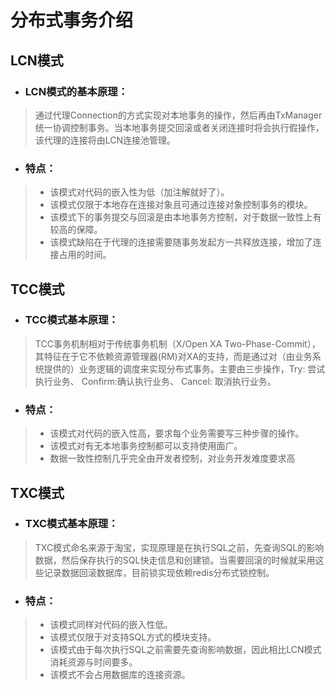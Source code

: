# 分布式事务介绍

## LCN模式

* ### LCN模式的基本原理：

> 通过代理Connection的方式实现对本地事务的操作，然后再由TxManager统一协调控制事务。当本地事务提交回滚或者关闭连接时将会执行假操作，该代理的连接将由LCN连接池管理。

* ### 特点：

> * 该模式对代码的嵌入性为低（加注解就好了）。
> * 该模式仅限于本地存在连接对象且可通过连接对象控制事务的模块。
> * 该模式下的事务提交与回滚是由本地事务方控制，对于数据一致性上有较高的保障。
> * 该模式缺陷在于代理的连接需要随事务发起方一共释放连接，增加了连接占用的时间。

## TCC模式

* ### TCC模式基本原理：

> TCC事务机制相对于传统事务机制（X/Open XA Two-Phase-Commit），其特征在于它不依赖资源管理器(RM)对XA的支持，而是通过对（由业务系统提供的）业务逻辑的调度来实现分布式事务。主要由三步操作，Try: 尝试执行业务、 Confirm:确认执行业务、 Cancel: 取消执行业务。

* ### 特点：

> * 该模式对代码的嵌入性高，要求每个业务需要写三种步骤的操作。
> * 该模式对有无本地事务控制都可以支持使用面广。
> * 数据一致性控制几乎完全由开发者控制，对业务开发难度要求高

## TXC模式

* ### TXC模式基本原理：

> TXC模式命名来源于淘宝，实现原理是在执行SQL之前，先查询SQL的影响数据，然后保存执行的SQL快走信息和创建锁。当需要回滚的时候就采用这些记录数据回滚数据库，目前锁实现依赖redis分布式锁控制。

* ### 特点：

> * 该模式同样对代码的嵌入性低。
> * 该模式仅限于对支持SQL方式的模块支持。
> * 该模式由于每次执行SQL之前需要先查询影响数据，因此相比LCN模式消耗资源与时间要多。
> * 该模式不会占用数据库的连接资源。
